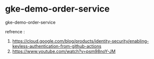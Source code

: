 # gke-demo-order-service
gke-demo-order-service

refrence : 
1) https://cloud.google.com/blog/products/identity-security/enabling-keyless-authentication-from-github-actions
2) https://www.youtube.com/watch?v=psm98noY-JM

